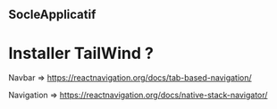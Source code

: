 ## SocleApplicatif

# Installer TailWind ?



Navbar => https://reactnavigation.org/docs/tab-based-navigation/

Navigation => https://reactnavigation.org/docs/native-stack-navigator/